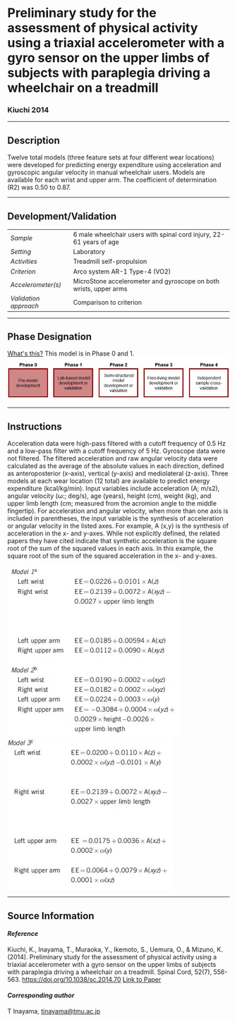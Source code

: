 # Preliminary study for the assessment of physical activity using a triaxial accelerometer with a gyro sensor on the upper limbs of subjects with paraplegia driving a wheelchair on a treadmill
### Kiuchi 2014
---

## Description
Twelve total models (three feature sets at four different wear locations) were developed for predicting energy expenditure using acceleration and gyroscopic angular velocity in manual wheelchair users. Models are available for each wrist and upper arm. The coefficient of determination (R2) was 0.50 to 0.87.
 


---

## Development/Validation

|  |  |
| ------------- | ------------- |
| *Sample*  |6 male wheelchair users with spinal cord injury, 22-61 years of age |
| *Setting*  |Laboratory |
| *Activities*  |Treadmill self-propulsion   |
| *Criterion* |Arco system AR-1 Type-4 (VO2)   |
| *Accelerometer(s)* |MicroStone accelerometer and gyroscope on both wrists, upper arms   |
| *Validation approach* |Comparison to criterion   |



---
## Phase Designation
[What's this?](https://github.com/clevengerkimberly/AccelerometerRepository/blob/a76916ebe2a6002b20cdc6ef39c889d62ce9d6ae/phase%20_images/phase.md)
This model is in Phase 0 and 1.
![image](https://github.com/clevengerkimberly/AccelerometerRepository/blob/main/phase%20_images/Phase01.JPG)


---
## Instructions
Acceleration data were high-pass filtered with a cutoff frequency of 0.5 Hz and a low-pass filter with a cutoff frequency of 5 Hz. Gyroscope data were not filtered. The filtered acceleration and raw angular velocity data were calculated as the average of the absolute values in each direction, defined as anteroposterior (x-axis), vertical (y-axis) and mediolateral (z-axis). Three models at each wear location (12 total) are available to predict energy expenditure (kcal/kg/min). Input variables include acceleration (A; m/s2), angular velocity (ω:; deg/s), age (years), height (cm), weight (kg), and upper limb length (cm; measured from the acromion angle to the middle fingertip). For acceleration and angular velocity, when more than one axis is included in parentheses, the input variable is the synthesis of acceleration or angular velocity in the listed axes. For example, A (x,y) is the synthesis of acceleration in the x- and y-axes. While not explicitly defined, the related papers they have cited indicate that synthetic acceleration is the square root of the sum of the squared values in each axis. In this example, the square root of the sum of the squared acceleration in the x- and y-axes.

![image](https://github.com/clevengerkimberly/AccelerometerRepository/blob/main/Kiuchi2014/KiuchiModel12.JPG)
![image](https://github.com/clevengerkimberly/AccelerometerRepository/blob/main/Kiuchi2014/KiuchiModel3.JPG)



---
## Source Information
#### *Reference*
Kiuchi, K., Inayama, T., Muraoka, Y., Ikemoto, S., Uemura, O., & Mizuno, K. (2014). Preliminary study for the assessment of physical activity using a triaxial accelerometer with a gyro sensor on the upper limbs of subjects with paraplegia driving a wheelchair on a treadmill. Spinal Cord, 52(7), 556-563. https://doi.org/10.1038/sc.2014.70 [Link to Paper](https://github.com/clevengerkimberly/AccelerometerRepository/blob/main/Kiuchi2014/Kiuchi.pdf)


#### *Corresponding author*
T Inayama, tinayama@tmu.ac.jp
